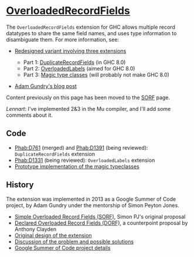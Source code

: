 # [OverloadedRecordFields](records/overloaded-record-fields)


The `OverloadedRecordFields` extension for GHC allows multiple record datatypes to share the same field names, and uses type information to disambiguate them. For more information, see:

- [Redesigned variant involving three extensions](records/overloaded-record-fields/redesign)

  - Part 1: [DuplicateRecordFields](records/overloaded-record-fields/duplicate-record-fields) (in GHC 8.0)
  - Part 2: [OverloadedLabels](records/overloaded-record-fields/overloaded-labels) (aimed for GHC 8.0)
  - Part 3: [Magic type classes](records/overloaded-record-fields/magic-classes) (will probably not make GHC 8.0)
- [ Adam Gundry's blog post](http://www.well-typed.com/blog/2015/03/overloadedrecordfields-revived/)


Content previously on this page has been moved to the [SORF](records/overloaded-record-fields/sorf) page.

*Lennart*: I've implemented 2&3 in the Mu compiler, and I'll add some comments about it.

## Code

- [ Phab:D761](https://phabricator.haskell.org/D761) (merged) and [ Phab:D1391](https://phabricator.haskell.org/D1391) (being reviewed): `DuplicateRecordFields` extension
- [ Phab:D1331](https://phabricator.haskell.org/D1331) (being reviewed): `OverloadedLabels` extension
- [ Prototype implementation of the magic typeclasses](https://github.com/adamgundry/records-prototype)

## History


The extension was implemented in 2013 as a Google Summer of Code project, by Adam Gundry under the mentorship of Simon Peyton Jones.

- [Simple Overloaded Record Fields (SORF)](records/overloaded-record-fields/sorf), Simon PJ's original proposal
- [Declared Overloaded Record Fields (DORF)](records/declared-overloaded-record-fields), a counterpoint proposal by Anthony Clayden
- [Original design of the extension](records/overloaded-record-fields/design)
- [Discussion of the problem and possible solutions](records)
- [ Google Summer of Code project details](http://www.google-melange.com/gsoc/project/google/gsoc2013/adamgundry/4766932662222848)